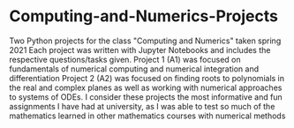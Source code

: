 # Computing-and-Numerics-Projects
Two Python projects for the class "Computing and Numerics" taken spring 2021
Each project was written with Jupyter Notebooks and includes the respective questions/tasks given.
Project 1 (A1) was focused on fundamentals of numerical computing and numerical integration and differentiation
Project 2 (A2) was focused on finding roots to polynomials in the real and complex planes as well as working with numerical approaches to systems of ODEs.
I consider these projects the most informative and fun assignments I have had at university, as I was able to test so much of the mathematics learned in
other mathematics courses with numerical methods
